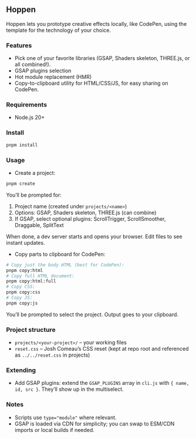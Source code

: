 ## Hoppen

Hoppen lets you prototype creative effects locally, like CodePen, using the template for the technology of your choice.

### Features

- Pick one of your favorite libraries (GSAP, Shaders skeleton, THREE.js, or all combined!).
- GSAP plugins selection
- Hot module replacement (HMR)
- Copy-to-clipboard utility for HTML/CSS/JS, for easy sharing on CodePen.

### Requirements

- Node.js 20+

### Install

```bash
pnpm install
```

### Usage

- Create a project:

```bash
pnpm create
```

You’ll be prompted for:

1. Project name (created under `projects/<name>`)
2. Options: GSAP, Shaders skeleton, THREE.js (can combine)
3. If GSAP, select optional plugins: ScrollTrigger, ScrollSmoother, Draggable, SplitText

When done, a dev server starts and opens your browser. Edit files to see instant updates.

- Copy parts to clipboard for CodePen:

```bash
# Copy just the body HTML (best for CodePen):
pnpm copy:html
# Copy full HTML document:
pnpm copy:html:full
# Copy CSS:
pnpm copy:css
# Copy JS:
pnpm copy:js
```

You’ll be prompted to select the project. Output goes to your clipboard.

### Project structure

- `projects/<your-project>/` – your working files
- `reset.css` – Josh Comeau’s CSS reset (kept at repo root and referenced as `../../reset.css` in projects)

### Extending

- Add GSAP plugins: extend the `GSAP_PLUGINS` array in `cli.js` with `{ name, id, src }`. They’ll show up in the multiselect.

### Notes

- Scripts use `type="module"` where relevant.
- GSAP is loaded via CDN for simplicity; you can swap to ESM/CDN imports or local builds if needed.
